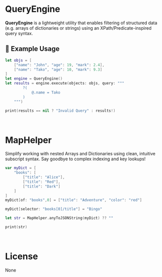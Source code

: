 
# QueryEngine

**QueryEngine** is a lightweight utility that enables filtering of structured data (e.g. arrays of dictionaries or strings) using an XPath/Predicate-inspired query syntax.

## 🧠 Example Usage

```swift
let objs = [ 
    ["name": "John", "age": 19, "mark": 2.4],
    ["name": "Tako", "age": 10, "mark": 9.3]         
]
let engine = QueryEngine()
let results = engine.execute(objects: objs, query: """
        ?(
            @.name = Tako
        )
    """)

print(results == nil ? "Invalid Query" : results!)
```

<br/>

# MapHelper

Simplify working with nested Arrays and Dictionaries using clean, intuitive subscript syntax. Say goodbye to complex indexing and key lookups!

```swift
var myDict = [
    "books": [
        ["title": "Alice"],
        ["title": "Red"],
        ["title": "Dark"]
    ]
]
myDict[of: "books",0] = ["title": "Adventure", "color": "red"]

myDict[selector: "books[0]/title"] = "Bingo"

let str = MapHelper.anyToJSONString(myDict) ?? ""

print(str)
```

<br/>

# License

None


